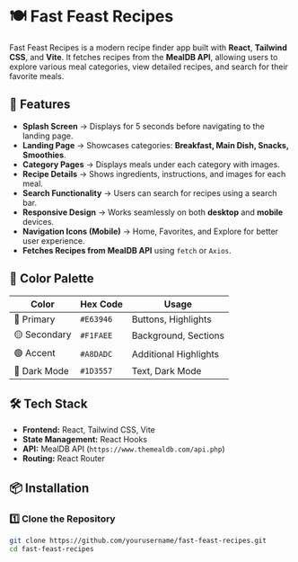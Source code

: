 # 🍽️ Fast Feast Recipes

Fast Feast Recipes is a modern recipe finder app built with **React**, **Tailwind CSS**, and **Vite**. It fetches recipes from the **MealDB API**, allowing users to explore various meal categories, view detailed recipes, and search for their favorite meals.

## 🚀 Features

- **Splash Screen** → Displays for 5 seconds before navigating to the landing page.
- **Landing Page** → Showcases categories: **Breakfast, Main Dish, Snacks, Smoothies**.
- **Category Pages** → Displays meals under each category with images.
- **Recipe Details** → Shows ingredients, instructions, and images for each meal.
- **Search Functionality** → Users can search for recipes using a search bar.
- **Responsive Design** → Works seamlessly on both **desktop** and **mobile** devices.
- **Navigation Icons (Mobile)** → Home, Favorites, and Explore for better user experience.
- **Fetches Recipes from MealDB API** using `fetch` or `Axios`.

## 🎨 Color Palette

| Color        | Hex Code  | Usage            |
|-------------|----------|------------------|
| 🔴 Primary  | `#E63946` | Buttons, Highlights |
| 🟡 Secondary | `#F1FAEE` | Background, Sections |
| 🟢 Accent    | `#A8DADC` | Additional Highlights |
| 🔵 Dark Mode | `#1D3557` | Text, Dark Mode |

## 🛠️ Tech Stack

- **Frontend:** React, Tailwind CSS, Vite
- **State Management:** React Hooks
- **API:** MealDB API (`https://www.themealdb.com/api.php`)
- **Routing:** React Router

## 📦 Installation

### 1️⃣ Clone the Repository

```sh
git clone https://github.com/yourusername/fast-feast-recipes.git
cd fast-feast-recipes
